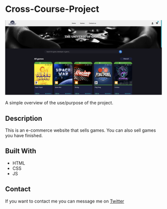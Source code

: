 # Cross-Course-Project

![image](https://github.com/Noroff-FEU-Assignments/cross-course-project-LSDsloth/blob/main/gamehub.png?raw=true)

A simple overview of the use/purpose of the project.

## Description

This is an e-commerce website that sells games. You can also sell games you have finished.

## Built With

- HTML
- CSS
- JS

## Contact

If you want to contact me you can message me on <a href="https://twitter.com/StianLibeck">Twitter</a>
